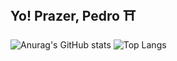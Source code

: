 ## Yo! Prazer, Pedro ⛩️

![Anurag's GitHub stats](https://github-readme-stats.vercel.app/api?username=gk-pedrootavio&count_private=True&show_icons=True&theme=tokyonight&locale=pt-br)
![Top Langs](https://github-readme-stats.vercel.app/api/top-langs/?username=gk-pedrootavio&layout=compact&theme=tokyonight&locale=pt-br)
